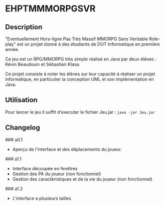 # EHPTMMMORPGSVR

## Description

"Eventuellement Hors-ligne Pas Très Massif MMORPG Sans Veritable Role-play" est un projet donné à des étudiants de DUT Informatique en première année.

Ce jeu est un RPG/MMORPG très simple réalisé en Java par deux élèves : Kévin Beaudouin et Sébastien Klasa.

Ce projet consiste à noter les élèves sur leur capacité à réaliser un projet informatique, en particulier la conception UML et son implémentation en Java.

## Utilisation

Pour lancer le jeu il suffit d'executer le fichier Jeu.jar :
`java -jar Jeu.jar`

## Changelog

### a0.1

- Aperçu de l'interface et des déplacements du joueur.

### a1.1

- Interface découpée en fenêtres
- Gestion des PA du joueur (non fonctionnel)
- Gestion des caractèristiques et de la vie du joueur (non fonctionnel)

### a1.2

- L'interface a plusieurs tailles
